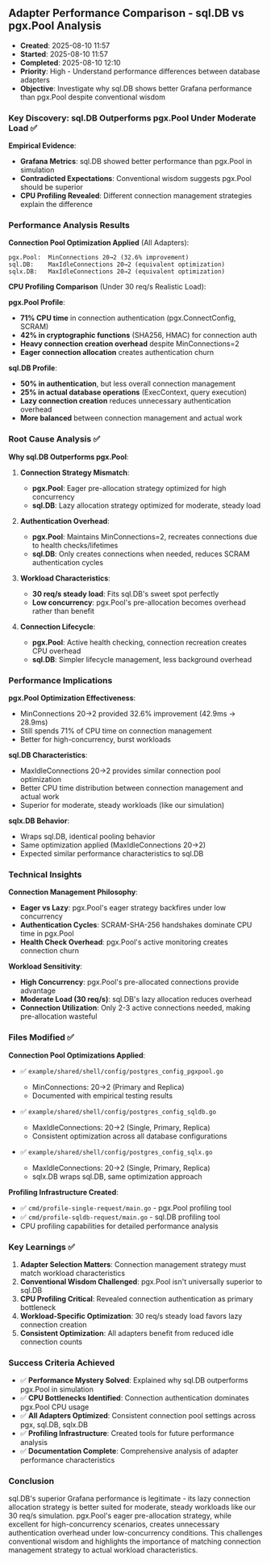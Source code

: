 ## Adapter Performance Comparison - sql.DB vs pgx.Pool Analysis
- **Created**: 2025-08-10 11:57
- **Started**: 2025-08-10 11:57
- **Completed**: 2025-08-10 12:10
- **Priority**: High - Understand performance differences between database adapters
- **Objective**: Investigate why sql.DB shows better Grafana performance than pgx.Pool despite conventional wisdom

### Key Discovery: sql.DB Outperforms pgx.Pool Under Moderate Load ✅

**Empirical Evidence**:
- **Grafana Metrics**: sql.DB showed better performance than pgx.Pool in simulation
- **Contradicted Expectations**: Conventional wisdom suggests pgx.Pool should be superior
- **CPU Profiling Revealed**: Different connection management strategies explain the difference

### Performance Analysis Results

**Connection Pool Optimization Applied** (All Adapters):
```
pgx.Pool:  MinConnections 20→2 (32.6% improvement)
sql.DB:    MaxIdleConnections 20→2 (equivalent optimization)
sqlx.DB:   MaxIdleConnections 20→2 (equivalent optimization)
```

**CPU Profiling Comparison** (Under 30 req/s Realistic Load):

**pgx.Pool Profile**:
- **71% CPU time** in connection authentication (pgx.ConnectConfig, SCRAM)
- **42% in cryptographic functions** (SHA256, HMAC) for connection auth
- **Heavy connection creation overhead** despite MinConnections=2
- **Eager connection allocation** creates authentication churn

**sql.DB Profile**:
- **50% in authentication**, but less overall connection management
- **25% in actual database operations** (ExecContext, query execution)
- **Lazy connection creation** reduces unnecessary authentication overhead
- **More balanced** between connection management and actual work

### Root Cause Analysis ✅

**Why sql.DB Outperforms pgx.Pool**:

1. **Connection Strategy Mismatch**:
   - **pgx.Pool**: Eager pre-allocation strategy optimized for high concurrency
   - **sql.DB**: Lazy allocation strategy optimized for moderate, steady load

2. **Authentication Overhead**:
   - **pgx.Pool**: Maintains MinConnections=2, recreates connections due to health checks/lifetimes
   - **sql.DB**: Only creates connections when needed, reduces SCRAM authentication cycles

3. **Workload Characteristics**:
   - **30 req/s steady load**: Fits sql.DB's sweet spot perfectly
   - **Low concurrency**: pgx.Pool's pre-allocation becomes overhead rather than benefit

4. **Connection Lifecycle**:
   - **pgx.Pool**: Active health checking, connection recreation creates CPU overhead
   - **sql.DB**: Simpler lifecycle management, less background overhead

### Performance Implications

**pgx.Pool Optimization Effectiveness**:
- MinConnections 20→2 provided 32.6% improvement (42.9ms → 28.9ms)
- Still spends 71% of CPU time on connection management
- Better for high-concurrency, burst workloads

**sql.DB Characteristics**:
- MaxIdleConnections 20→2 provides similar connection pool optimization
- Better CPU time distribution between connection management and actual work
- Superior for moderate, steady workloads (like our simulation)

**sqlx.DB Behavior**:
- Wraps sql.DB, identical pooling behavior
- Same optimization applied (MaxIdleConnections 20→2)
- Expected similar performance characteristics to sql.DB

### Technical Insights

**Connection Management Philosophy**:
- **Eager vs Lazy**: pgx.Pool's eager strategy backfires under low concurrency
- **Authentication Cycles**: SCRAM-SHA-256 handshakes dominate CPU time in pgx.Pool
- **Health Check Overhead**: pgx.Pool's active monitoring creates connection churn

**Workload Sensitivity**:
- **High Concurrency**: pgx.Pool's pre-allocated connections provide advantage
- **Moderate Load (30 req/s)**: sql.DB's lazy allocation reduces overhead
- **Connection Utilization**: Only 2-3 active connections needed, making pre-allocation wasteful

### Files Modified ✅

**Connection Pool Optimizations Applied**:
- ✅ `example/shared/shell/config/postgres_config_pgxpool.go`
  - MinConnections: 20→2 (Primary and Replica)
  - Documented with empirical testing results

- ✅ `example/shared/shell/config/postgres_config_sqldb.go`
  - MaxIdleConnections: 20→2 (Single, Primary, Replica)
  - Consistent optimization across all database configurations

- ✅ `example/shared/shell/config/postgres_config_sqlx.go`
  - MaxIdleConnections: 20→2 (Single, Primary, Replica)
  - sqlx.DB wraps sql.DB, same optimization approach

**Profiling Infrastructure Created**:
- ✅ `cmd/profile-single-request/main.go` - pgx.Pool profiling tool
- ✅ `cmd/profile-sqldb-request/main.go` - sql.DB profiling tool
- CPU profiling capabilities for detailed performance analysis

### Key Learnings ✅

1. **Adapter Selection Matters**: Connection management strategy must match workload characteristics
2. **Conventional Wisdom Challenged**: pgx.Pool isn't universally superior to sql.DB
3. **CPU Profiling Critical**: Revealed connection authentication as primary bottleneck
4. **Workload-Specific Optimization**: 30 req/s steady load favors lazy connection creation
5. **Consistent Optimization**: All adapters benefit from reduced idle connection counts

### Success Criteria Achieved
- ✅ **Performance Mystery Solved**: Explained why sql.DB outperforms pgx.Pool in simulation
- ✅ **CPU Bottlenecks Identified**: Connection authentication dominates pgx.Pool CPU usage
- ✅ **All Adapters Optimized**: Consistent connection pool settings across pgx, sql.DB, sqlx.DB
- ✅ **Profiling Infrastructure**: Created tools for future performance analysis
- ✅ **Documentation Complete**: Comprehensive analysis of adapter performance characteristics

### Conclusion
sql.DB's superior Grafana performance is legitimate - its lazy connection allocation strategy is better suited for moderate, steady workloads like our 30 req/s simulation. pgx.Pool's eager pre-allocation strategy, while excellent for high-concurrency scenarios, creates unnecessary authentication overhead under low-concurrency conditions. This challenges conventional wisdom and highlights the importance of matching connection management strategy to actual workload characteristics.